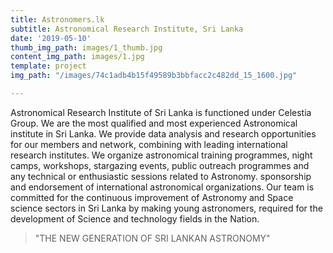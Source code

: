 ```yaml
---
title: Astronomers.lk
subtitle: Astronomical Research Institute, Sri Lanka
date: '2019-05-10'
thumb_img_path: images/1_thumb.jpg
content_img_path: images/1.jpg
template: project
img_path: "/images/74c1adb4b15f49589b3bbfacc2c482dd_15_1600.jpg"

---
```

Astronomical Research Institute of Sri Lanka is functioned under Celestia Group. We are the most qualified and most experienced Astronomical institute in Sri Lanka. We provide data analysis and research opportunities for our members and network, combining with leading international research institutes. We organize astronomical training programmes, night camps, workshops, stargazing events, public outreach programmes and any technical or enthusiastic sessions related to Astronomy. sponsorship and endorsement of international astronomical organizations. Our team is committed for the continuous improvement of Astronomy and Space science sectors in Sri Lanka by making young astronomers, required for the development of Science and technology fields in the Nation.

> "THE NEW GENERATION OF SRI LANKAN ASTRONOMY"